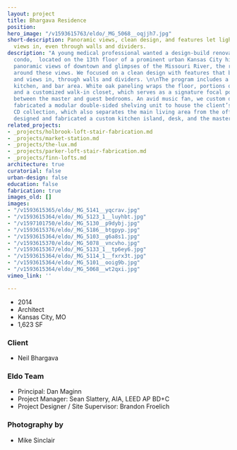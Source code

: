 ```yaml
---
layout: project
title: Bhargava Residence
position: 
hero_image: "/v1593615763/eldo/_MG_5068__oqjjh7.jpg"
short-description: Panoramic views, clean design, and features let light and city
  views in, even through walls and dividers.
description: "A young medical professional wanted a design-build renovation of his
  condo,  located on the 13th floor of a prominent urban Kansas City high-rise. With
  panoramic views of downtown and glimpses of the Missouri River, the renovation centered
  around these views. We focused on a clean design with features that brought light
  and views in, through walls and dividers. \n\nThe program includes a new office,
  kitchen, and bar area. White oak paneling wraps the floor, portions of the ceiling
  and a customized walk-in closet, which serves as a signature focal point and buffer
  between the master and guest bedrooms. An avid music fan, we custom designed and
  fabricated a modular double-sided shelving unit to house the client’s elaborate
  CD collection, which also separates the main living area from the office. We also
  designed and fabricated a custom kitchen island, desk, and the master bath vanity."
related_projects:
- _projects/holbrook-loft-stair-fabrication.md
- _projects/market-station.md
- _projects/the-lux.md
- _projects/parker-loft-stair-fabrication.md
- _projects/finn-lofts.md
architecture: true
curatorial: false
urban-design: false
education: false
fabrication: true
images_old: []
images:
- "/v1593615365/eldo/_MG_5141__yqcrav.jpg"
- "/v1593615364/eldo/_MG_5123_1__luyhbt.jpg"
- "/v1597101750/eldo/_MG_5130__p9dybj.jpg"
- "/v1593615376/eldo/_MG_5186__btgpyp.jpg"
- "/v1593615364/eldo/_MG_5103__g6a8s1.jpg"
- "/v1593615370/eldo/_MG_5078__vncvho.jpg"
- "/v1593615367/eldo/_MG_5133_1__tp6ey6.jpg"
- "/v1593615364/eldo/_MG_5114_1__fxrx3t.jpg"
- "/v1593615364/eldo/_MG_5101__ooig9b.jpg"
- "/v1593615364/eldo/_MG_5068__wt2qxi.jpg"
vimeo_link: ''

---
```

* 2014
* Architect
* Kansas City, MO
* 1,623 SF

### Client

* Neil Bhargava

### Eldo Team

* Principal: Dan Maginn
* Project Manager: Sean Slattery, AIA, LEED AP BD+C
* Project Designer / Site Supervisor: Brandon Froelich

### Photography by

* Mike Sinclair